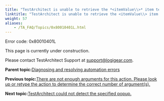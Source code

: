 ```yaml
--- 
title: "TestArchitect is unable to retrieve the *<itemValue\\>* item text in the *<controlName\\>* control, which resides in the *<windowName\\>* window."
linktitle: "TestArchitect is unable to retrieve the <itemValue\\> item text in the <controlName\\> control, which resides in the <windowName\\> window."
weight: 57
aliases: 
    - /TA_FAQ/Topics/0x80010401L.html
---
```


Error code: 0x80010401L

This page is currently under construction.

Please contact TestArchitect Support at [support@logigear.com](mailto:support@logigear.com).

**Parent topic:**[Diagnosing and resolving automation errors](/TA_FAQ/Topics/faq.automation_error.html)

**Previous topic:**[There are not enough arguments for this action. Please look up or retype the action to determine the correct number of argument\(s\).](/TA_FAQ/Topics/0x80010010L.html)

**Next topic:**[TestArchitect could not detect the specified popup.](/TA_FAQ/Topics/0x80010020L.html)

